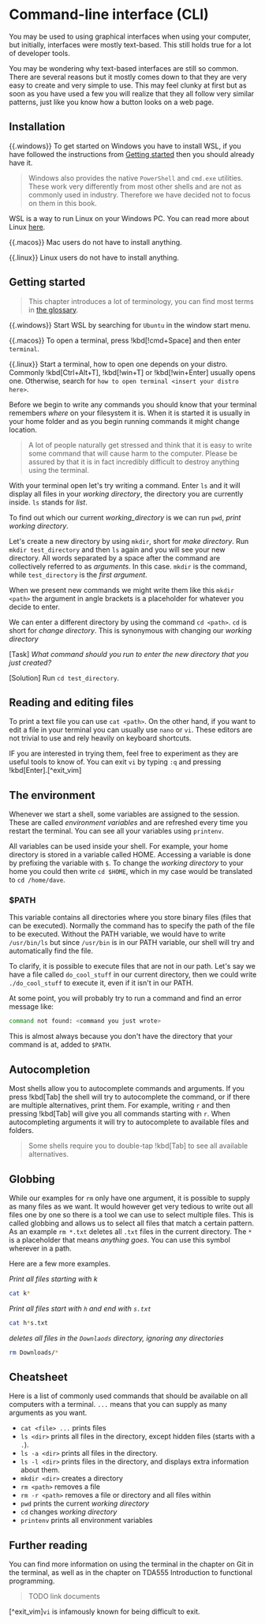 # Command-line interface (CLI)

You may be used to using graphical interfaces when using your computer, but initially, interfaces were mostly text-based. This still holds true for a lot of developer tools.

You may be wondering why text-based interfaces are still so common. There are several reasons but it mostly comes down to that they are very easy to create and very simple to use. This may feel clunky at first but as soon as you have used a few you will realize that they all follow very similar patterns, just like you know how a button looks on a web page.

## Installation

{{.windows}}
To get started on Windows you have to install WSL, if you have followed the instructions from [Getting started](../getting_started.md) then you should already have it.

> Windows also provides the native `PowerShell` and `cmd.exe` utilities. These work very differently from most other shells and are not as commonly used in industry. Therefore we have decided not to focus on them in this book.

WSL is a way to run Linux on your Windows PC. You can read more about Linux [here](./linux.md).

{{.macos}}
Mac users do not have to install anything.

{{.linux}}
Linux users do not have to install anything.

## Getting started

> This chapter introduces a lot of terminology, you can find most terms in [the glossary](../glossary.md#command-line-terms).

{{.windows}}
Start WSL by searching for `Ubuntu` in the window start menu.

{{.macos}}
To open a terminal, press !kbd[!cmd+Space] and then enter `terminal`.

{{.linux}}
Start a terminal, how to open one depends on your distro. Commonly !kbd[Ctrl+Alt+T], !kbd[!win+T] or !kbd[!win+Enter] usually opens one. Otherwise, search for `how to open terminal <insert your distro here>`.

Before we begin to write any commands you should know that your terminal remembers _where_ on your filesystem it is. When it is started it is usually in your home folder and as you begin running commands it might change location.

> A lot of people naturally get stressed and think that it is easy to write some command that will cause harm to the computer. Please be assured by that it is in fact incredibly difficult to destroy anything using the terminal.

With your terminal open let's try writing a command. Enter `ls` and it will display all files in your _working directory_, the directory you are currently inside. `ls` stands for _list_.

To find out which our current _working_directory_ is we can run `pwd`, _print working directory_.

Let's create a new directory by using `mkdir`, short for _make directory_. Run `mkdir test_directory` and then `ls` again and you will see your new directory. All words separated by a space after the command are collectively referred to as _arguments_. In this case. `mkdir` is the command, while `test_directory` is the _first argument_.

When we present new commands we might write them like this `mkdir <path>` the argument in angle brackets is a placeholder for whatever you decide to enter.

We can enter a different directory by using the command `cd <path>`. `cd` is short for _change directory_. This is synonymous with changing our _working directory_

[Task]
_What command should you run to enter the new directory that you just created?_

[Solution]
Run `cd test_directory`.

## Reading and editing files

To print a text file you can use `cat <path>`. On the other hand, if you want to edit a file in your terminal you can usually use `nano` or `vi`. These editors are not trivial to use and rely heavily on keyboard shortcuts.

IF you are interested in trying them, feel free to experiment as they are useful tools to know of. You can exit `vi` by typing `:q` and pressing !kbd[Enter].[^exit_vim]

## The environment

Whenever we start a shell, some variables are assigned to the session. These are called _environment variables_ and are refreshed every time you restart the terminal. You can see all your variables using `printenv`.

All variables can be used inside your shell. For example, your home directory is stored in a variable called HOME. Accessing a variable is done by prefixing the variable with `$`. To change the _working directory_ to your home you could then write `cd $HOME`, which in my case would be translated to `cd /home/dave`.

### $PATH

This variable contains all directories where you store binary files (files that can be executed). Normally the command has to specify the path of the file to be executed. Without the PATH variable, we would have to write `/usr/bin/ls` but since `/usr/bin` is in our PATH variable, our shell will try and automatically find the file.

To clarify, it is possible to execute files that are not in our path. Let's say we have a file called `do_cool_stuff` in our current directory, then we could write `./do_cool_stuff` to execute it, even if it isn't in our PATH.

At some point, you will probably try to run a command and find an error message
like:

```bash
command not found: <command you just wrote>
```

This is almost always because you don't have the directory that your command is
at, added to `$PATH`.

## Autocompletion

Most shells allow you to autocomplete commands and arguments. If you press !kbd[Tab] the shell will try to autocomplete the command, or if there are multiple alternatives, print them. For example, writing `r` and then pressing !kbd[Tab] will give you all commands starting with `r`. When autocompleting arguments it will try to autocomplete to available files and folders.

> Some shells require you to double-tap !kbd[Tab] to see all available alternatives.

## Globbing

While our examples for `rm` only have one argument, it is possible to supply as many files as we want. It would however get very tedious to write out all files one by one so there is a tool we can use to select multiple files. This is called globbing and allows us to select all files that match a certain pattern. As an example `rm *.txt` deletes all `.txt` files in the current directory. The `*` is a placeholder that means _anything goes_. You can use this symbol wherever in a path.

Here are a few more examples.

_Print all files starting with k_

```bash
cat k*
```

_Print all files start with `h` and end with `s.txt`_

```bash
cat h*s.txt
```

_deletes all files in the `Downlaods` directory, ignoring any directories_

```bash
rm Downloads/*
```

## Cheatsheet

Here is a list of commonly used commands that should be available on all computers with a terminal. `...` means that you can supply as many arguments as you want.

- `cat <file> ...` prints files
- `ls <dir>` prints all files in the directory, except hidden files (starts with a `.`).
- `ls -a <dir>` prints all files in the directory.
- `ls -l <dir>` prints files in the directory, and displays extra information about them.
- `mkdir <dir>` creates a directory
- `rm <path>` removes a file
- `rm -r <path>` removes a file or directory and all files within
- `pwd` prints the current _working directory_
- `cd` changes _working directory_
- `printenv` prints all environment variables

## Further reading

You can find more information on using the terminal in the chapter on Git in the terminal, as well as in the chapter on TDA555 Introduction to functional programming.

> TODO link documents

[^exit_vim]`vi` is infamously known for being difficult to exit.
